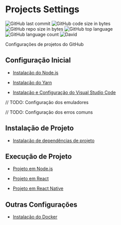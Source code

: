 # Projects Settings

![GitHub last commit](https://img.shields.io/github/last-commit/google/skia.svg)
![GitHub code size in bytes](https://img.shields.io/github/languages/code-size/badges/shields.svg)
![GitHub repo size in bytes](https://img.shields.io/github/repo-size/badges/shields.svg)
![GitHub top language](https://img.shields.io/github/languages/top/badges/shields.svg)
![GitHub language count](https://img.shields.io/github/languages/count/badges/shields.svg)
![David](https://img.shields.io/david/osvaldokalvaitir/projects-settings.svg)

Configurações de projetos do GitHub

## Configuração Inicial

- [Instalação do Node.js](nodejs/nodejs.md)

- [Instalação do Yarn](yarn/yarn.md)

- [Instalação e Configuração do Visual Studio Code](visual-studio-code/visual-studio-code.md)

// TODO: Configuração dos emuladores

// TODO: Configuração dos erros comuns

## Instalação de Projeto

- [Instalação de dependências de projeto](nodejs/nodejs.md)

## Execução de Projeto

- [Projeto em Node.js](nodejs/nodejs.md)

- [Projeto em React](nodejs/libs/create-react-app.md)

- [Projeto em React Native](nodejs/libs/react-native.md)

## Outras Configurações

- [Instalação do Docker](docker/docker.md)
